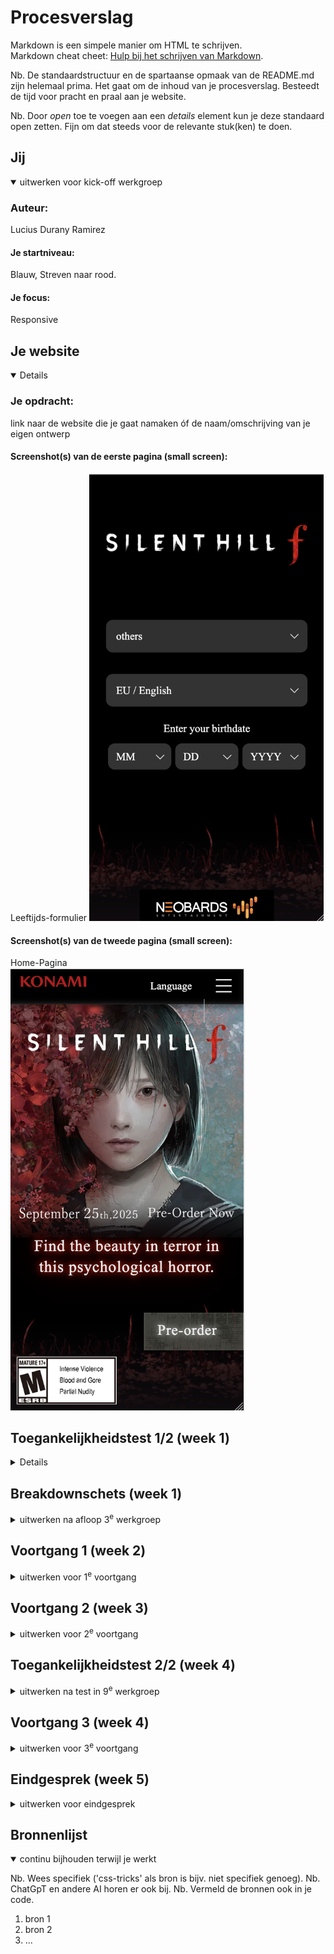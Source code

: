 # Procesverslag
Markdown is een simpele manier om HTML te schrijven.  
Markdown cheat cheet: [Hulp bij het schrijven van Markdown](https://github.com/adam-p/markdown-here/wiki/Markdown-Cheatsheet).

Nb. De standaardstructuur en de spartaanse opmaak van de README.md zijn helemaal prima. Het gaat om de inhoud van je procesverslag. Besteedt de tijd voor pracht en praal aan je website.

Nb. Door *open* toe te voegen aan een *details* element kun je deze standaard open zetten. Fijn om dat steeds voor de relevante stuk(ken) te doen.





## Jij

<details open>
  <summary>uitwerken voor kick-off werkgroep</summary>

  ### Auteur:
  Lucius Durany Ramirez

  #### Je startniveau:
  Blauw, Streven naar rood.

  #### Je focus:
  Responsive
 
</details>





## Je website

<details open>

  ### Je opdracht:
  link naar de website die je gaat namaken óf de naam/omschrijving van je eigen ontwerp

 #### Screenshot(s) van de eerste pagina (small screen): 
  Leeftijds-formulier
  <img src="/readme-images/screenshot_1.png" width="375px" alt="Formulier met vragen over regio, taal en leeftijd">

  #### Screenshot(s) van de tweede pagina (small screen):
  Home-Pagina  
  <img src="/readme-images/screenshot_2.png" width="375px" alt="Silent Hill F home-pagina met hoofdpersonage als achtergrond beeld">
 
</details>



## Toegankelijkheidstest 1/2 (week 1)

<details>

  ### Bevindingen
  Lijst met je bevindingen die in de test naar voren kwamen:
  
Toen ik de Silent Hill f site bekeek met de Mac VoiceOver, merkte ik meteen hoe lastig en overweldigend dit hulpmiddel kan zijn. Het was voor mij behoorlijk overstimulerend en zelfs een beetje hoofdpijn-veroorzakend, vooral omdat ik eerst moest uitvinden hoe ik items kon selecteren zonder een cursor. Toen ik dat eenmaal begreep, kon ik de website beter bekijken met de screenreader.

Een van de eerste dingen die opviel, was dat de afbeeldingen geen of amper beschrijvingen hebben. Dat is echt jammer, want de game heeft een hele sterke esthetiek: een mooie maar hartstikke enge stijl die juist goed vertaald zou kunnen worden in alt-teksten. Ook bij de personages ontbreekt beschrijving. Alt-tekst is hier essentieel, want het kan gebruikers met visuele beperkingen een mentaal beeld geven. Denk bijvoorbeeld aan: “Hoofdpersonage Shimizu heeft een bob haarstijl en donkere bruine ogen.”

Bij het doornemen van de WCAG-checklist viel op dat de site slecht scoort op het onderdeel afbeeldingen. Daarentegen zijn er wel positieve punten: de site werkt goed met keyboard, mobiel gebruik, contrast en touchfunctionaliteit. Dat is een sterk pluspunt. Toch zijn er nog verbeterpunten. Er is bijvoorbeeld geen light mode, wat voor sommige gebruikers fijner zou zijn. Ook wordt er voor de aankondigingsdatum een afbeelding gebruikt in plaats van gewone tekst. Dat zou makkelijk opgelost kunnen worden door dit in een gestylde H2 te zetten, waardoor het semantisch correct én beter toegankelijk is.

Conclusie: Het is een site met een prachtig en sterk design, maar de toegankelijkheid laat steken vallen bij afbeeldingen en enkele details. Met goede alt-teksten, een light mode-optie en het vermijden van tekst-in-afbeeldingen kan de toegankelijkheid flink verbeterd worden.

<img src="/readme-images/WCAG-CHECKLIST_SILENTHILL-F_1-images-0.jpg" width="375px" alt="Formulier pagina 1: Content & Global code">
<img src="/readme-images/WCAG-CHECKLIST_SILENTHILL-F_1-images-1.jpg" width="375px" alt="Formulier pagina 2: Keyboard, Mobile & Touch">
<img src="/readme-images/WCAG-CHECKLIST_SILENTHILL-F_1-images-2.jpg" width="375px" alt="Formulier pagina 3: Headings, Lists & Images">
<img src="/readme-images/WCAG-CHECKLIST_SILENTHILL-F_1-images-3.jpg" width="375px" alt="Formulier pagina 4: Media (Video and Audio) & Controls">
<img src="/readme-images/WCAG-CHECKLIST_SILENTHILL-F_1-images-4.jpg" width="375px" alt="Formulier pagina 5: Apperance, Animation & Color contrast">


</details>


## Breakdownschets (week 1)

<details>
  <summary>uitwerken na afloop 3<sup>e</sup> werkgroep</summary>

  ### de hele pagina: 
  <img src="/readme-images/sketch-1.jpg" width="375px" alt="breakdown van de hele pagina">
  <img src="/readme-images/sketch-2.jpg" width="375px" alt="breakdown van de hele pagina">
  <img src="/readme-images/sketch-3.jpg" width="375px" alt="breakdown van de hele pagina">
  <img src="/readme-images/sketch-4.jpg" width="375px" alt="breakdown van de hele pagina">
  <img src="/readme-images/sketch-5.jpg" width="375px" alt="breakdown van de hele pagina">
  <img src="/readme-images/sketch-6.jpg" width="375px" alt="breakdown van de hele pagina">
  <img src="/readme-images/sketch-7.jpg" width="375px" alt="breakdown van de hele pagina">
  <img src="/readme-images/sketch-8.jpg" width="375px" alt="breakdown van de hele pagina">
  <img src="/readme-images/sketch-9.jpg" width="375px" alt="breakdown van de hele pagina">
  

  ### dynamisch deel: 
  <img src="/readme-images/sketch_0.jpg" width="375px" alt="breakdown van hamburger menu deel">


</details>






## Voortgang 1 (week 2)

<details>
  <summary>uitwerken voor 1<sup>e</sup> voortgang</summary>

  ### Stand van zaken
  hier dit ging goed & dit was lastig (neem ook screenshots op van delen van je website en code)


  ### Agenda voor meeting
  samen met je groepje opstellen

  | student 1      | student 2          | student 3    | student 4        |
  | ---            | ---                | ---          | ---              |
  | dit bespreken  | en dit             | en ik dit    | en dan ik dat    |
  | en dat ook nog | dit als er tijd is | nog een punt | dit wil ik zeker |
  | ...            | ...                | ...          | ...              |


  ### Verslag van meeting
  hier na afloop snel de uitkomsten van de meeting vastleggen

  - punt 1
  - punt 2
  - nog een punt
  - ...

</details>





## Voortgang 2 (week 3)

<details>
  <summary>uitwerken voor 2<sup>e</sup> voortgang</summary>

  ### Stand van zaken
  hier dit ging goed & dit was lastig (neem ook screenshots op van delen van je website en code)


  ### Agenda voor meeting
  samen met je groepje opstellen

  | student 1      | student 2          | student 3    | student 4        |
  | ---            | ---                | ---          | ---              |
  | dit bespreken  | en dit             | en ik dit    | en dan ik dat    |
  | en dat ook nog | dit als er tijd is | nog een punt | dit wil ik zeker |
  | ...            | ...                | ...          | ...              |


  ### Verslag van meeting
  hier na afloop snel de uitkomsten van de meeting vastleggen

  - punt 1
  - punt 2
  - nog een punt
- ...

</details>





## Toegankelijkheidstest 2/2 (week 4)

<details>
  <summary>uitwerken na test in 9<sup>e</sup> werkgroep</summary>

  ### Bevindingen
  Lijst met je bevindingen die in de test naar voren kwamen (geef ook aan wat er verbeterd is):

</details>





## Voortgang 3 (week 4)

<details>
  <summary>uitwerken voor 3<sup>e</sup> voortgang</summary>

  ### Stand van zaken
  hier dit ging goed & dit was lastig (neem ook screenshots op van delen van je website en code)


  ### Agenda voor meeting
  samen met je groepje opstellen

  | student 1      | student 2          | student 3    | student 4        |
  | ---            | ---                | ---          | ---              |
  | dit bespreken  | en dit             | en ik dit    | en dan ik dat    |
  | en dat ook nog | dit als er tijd is | nog een punt | dit wil ik zeker |
  | ...            | ...                | ...          | ...              |


  ### Verslag van meeting
  hier na afloop snel de uitkomsten van de meeting vastleggen

  - punt 1
  - punt 2
  - nog een punt
  - ...

</details>





## Eindgesprek (week 5)

<details>
  <summary>uitwerken voor eindgesprek</summary>

  ### Je uitkomst - karakteristiek screenshots:
  <img src="readme-images/dummy-plaatje.jpg" width="375px" alt="uitomst opdracht 1">


  ### Dit ging goed/Heb ik geleerd: 
  Korte omschrijving met plaatjes

  <img src="readme-images/dummy-plaatje.jpg" width="375px" alt="top">


  ### Dit was lastig/Is niet gelukt:
  Korte omschrijving met plaatjes

  <img src="readme-images/dummy-plaatje.jpg" width="375px" alt="bummer">
</details>





## Bronnenlijst

<details open>
  <summary>continu bijhouden terwijl je werkt</summary>

  Nb. Wees specifiek ('css-tricks' als bron is bijv. niet specifiek genoeg). 
  Nb. ChatGpT en andere AI horen er ook bij.
  Nb. Vermeld de bronnen ook in je code.

  1. bron 1
  2. bron 2
  3. ...

</details>
